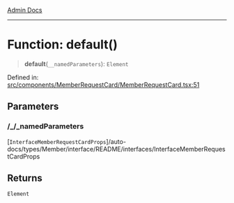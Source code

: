 [Admin Docs](/)

***

# Function: default()

> **default**(`__namedParameters`): `Element`

Defined in: [src/components/MemberRequestCard/MemberRequestCard.tsx:51](https://github.com/PalisadoesFoundation/talawa-admin/blob/main/src/components/MemberRequestCard/MemberRequestCard.tsx#L51)

## Parameters

### /_/_namedParameters

[`InterfaceMemberRequestCardProps`]/auto-docs/types/Member/interface/README/interfaces/InterfaceMemberRequestCardProps

## Returns

`Element`
